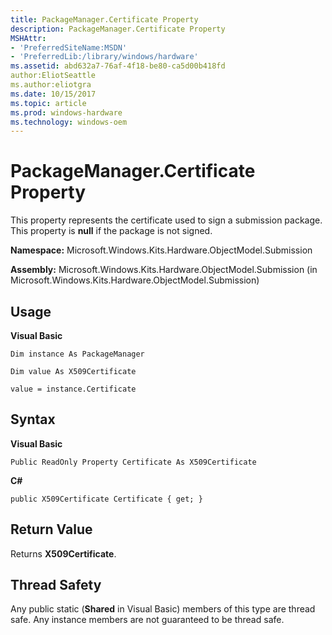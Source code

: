 ```yaml
---
title: PackageManager.Certificate Property
description: PackageManager.Certificate Property
MSHAttr:
- 'PreferredSiteName:MSDN'
- 'PreferredLib:/library/windows/hardware'
ms.assetid: abd632a7-76af-4f18-be80-ca5d00b418fd
author:EliotSeattle
ms.author:eliotgra
ms.date: 10/15/2017
ms.topic: article
ms.prod: windows-hardware
ms.technology: windows-oem
---
```


# PackageManager.Certificate Property


This property represents the certificate used to sign a submission package. This property is **null** if the package is not signed.

**Namespace:** Microsoft.Windows.Kits.Hardware.ObjectModel.Submission

**Assembly:** Microsoft.Windows.Kits.Hardware.ObjectModel.Submission (in Microsoft.Windows.Kits.Hardware.ObjectModel.Submission)

## <span id="Usage"></span><span id="usage"></span><span id="USAGE"></span>Usage


**Visual Basic**

`Dim instance As PackageManager`

`Dim value As X509Certificate`

`value = instance.Certificate`

## <span id="Syntax"></span><span id="syntax"></span><span id="SYNTAX"></span>Syntax


**Visual Basic**

`Public ReadOnly Property Certificate As X509Certificate`

**C#**

`public X509Certificate Certificate { get; }`

## <span id="Return_Value"></span><span id="return_value"></span><span id="RETURN_VALUE"></span>Return Value


Returns **X509Certificate**.

## <span id="Thread_Safety"></span><span id="thread_safety"></span><span id="THREAD_SAFETY"></span>Thread Safety


Any public static (**Shared** in Visual Basic) members of this type are thread safe. Any instance members are not guaranteed to be thread safe.

 

 






